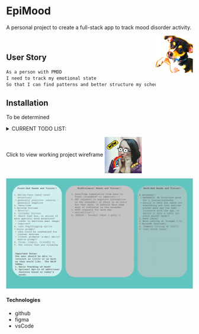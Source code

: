 # EpiMood
A personal project to create a full-stack app to track mood disorder activity.

<img align="right" img src="https://raw.githubusercontent.com/Cheez0id/MaryLeePrince-portfolio1/main/assets/images/reggi27.png" width="100px"><br>

## User Story

```md
As a person with PMDD
I need to track my emotional state
So that I can find patterns and better structure my schedule around my disorder.
```


## Installation
To be determined
<br>
<details>
<summary>
CURRENT TODO LIST:
</summary>
<p><ul>
<li>- [ ] Concept notes</li>
<li>- [ ] Wireframe</li>
<li>- [ ] Technologies Research</li>
</ul>
</p>
</details>

Click to view working project wireframe
<a href="https://www.figma.com/file/UupxxFQW8aS4RbZh7oCZKN/EpiMood?node-id=0%3A1">
<img align="center" src="https://raw.githubusercontent.com/Cheez0id/EpiMood/main/assets/images/wow.gif" width="100px"></a>

![figma](https://raw.githubusercontent.com/Cheez0id/EpiMood/main/assets/images/initilaFigma.JPG)


#### Technologies
<ul>
  <li>github</li>
  <li>figma</li>
  <li>vsCode</li>
 </ul>


